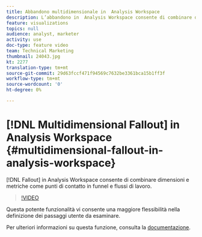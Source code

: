 ```yaml
---
title: Abbandono multidimensionale in  Analysis Workspace
description: L’abbandono in  Analysis Workspace consente di combinare dimensioni e metriche come punti di contatto nei funnel e flussi di lavoro.
feature: visualizations
topics: null
audience: analyst, marketer
activity: use
doc-type: feature video
team: Technical Marketing
thumbnail: 24043.jpg
kt: 2277
translation-type: tm+mt
source-git-commit: 29d63fccf471f94569c7632be3361bca15b1ff3f
workflow-type: tm+mt
source-wordcount: '0'
ht-degree: 0%

---
```



# [!DNL Multidimensional Fallout] in  Analysis Workspace {#multidimensional-fallout-in-analysis-workspace}

[!DNL Fallout] in  Analysis Workspace consente di combinare dimensioni e metriche come punti di contatto in funnel e flussi di lavoro.

>[!VIDEO](https://video.tv.adobe.com/v/24043/?quality=12)

Questa potente funzionalità vi consente una maggiore flessibilità nella definizione dei passaggi utente da esaminare.

Per ulteriori informazioni su questa funzione, consulta la [documentazione](https://marketing.adobe.com/resources/help/en_US/analytics/analysis-workspace/configuring-interdimensional-fallout.html).
